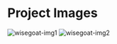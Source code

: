 # Project Images
![wisegoat-img1](https://user-images.githubusercontent.com/72178841/131929742-edc86367-ed9b-430d-b3fd-093f05ffc328.png)
![wisegoat-img2](https://user-images.githubusercontent.com/72178841/131929783-1454e655-3a99-450b-a7ec-d65c88b3caa6.png)
